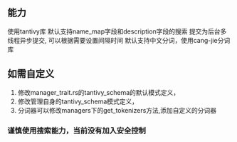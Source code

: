 ## 能力
  使用tantivy库
  默认支持name_map字段和description字段的搜索
  提交为后台多线程异步提交, 可以根据需要设置间隔时间
  默认支持中文分词，使用cang-jie分词库

## 如需自定义
  1. 修改manager_trait.rs的tantivy_schema的默认模式定义，
  2. 修改管理自身的tantivy_schema模式定义，
  3. 分词器可以修改managers下的get_tokenizers方法,添加自定义的分词器

### 谨慎使用搜索能力，当前没有加入安全控制
